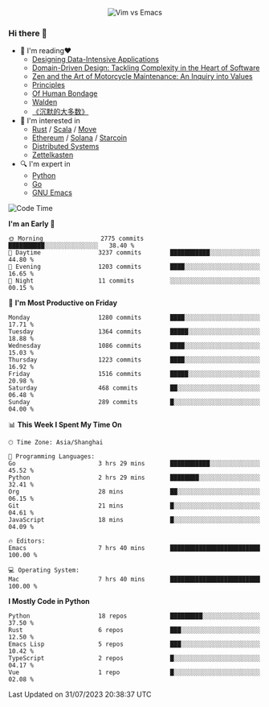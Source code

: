 <p align="center">
    <img src="https://gist.githubusercontent.com/coldnight/e696baffb094e71c96cb302118878eae/raw/40ea5053a6f66cc65f90f437e4173497da225958/banner.gif" alt="Vim vs Emacs" />
</p>

### Hi there 👋

- 📖 I'm reading❤️
    + [Designing Data-Intensive Applications](https://www.oreilly.com/library/view/designing-data-intensive-applications/9781491903063/)
    + [Domain-Driven Design: Tackling Complexity in the Heart of Software](https://www.dddcommunity.org/book/evans_2003/)
    + [Zen and the Art of Motorcycle Maintenance: An Inquiry into Values](https://en.wikipedia.org/wiki/Zen_and_the_Art_of_Motorcycle_Maintenance)
    + [Principles](https://www.principles.com/)
    + [Of Human Bondage](https://en.wikipedia.org/wiki/Of_Human_Bondage)
    + [Walden](https://en.wikipedia.org/wiki/Walden)
    + [《沉默的大多数》](https://en.wikipedia.org/wiki/Silent_majority)
- 🌱 I'm interested in
    + [Rust](https://www.rust-lang.org/) / [Scala](https://www.scala-lang.org/) / [Move](https://github.com/move-language/move/)
    + [Ethereum](https://ethereum.org/en/) / [Solana](https://solana.com/) / [Starcoin](https://github.com/starcoinorg/starcoin)
	+ [Distributed Systems](https://www.linuxzen.com/notes/topics/20200320174417_%E5%88%86%E5%B8%83%E5%BC%8F/)
	+ [Zettelkasten](https://www.linuxzen.com/notes/notes/20220120080920-slip_box/)
- 🔍 I'm expert in
    + [Python](https://www.python.org/)
    + [Go](https://go.dev/)
    + [GNU Emacs](https://www.gnu.org/software/emacs/)

<!--START_SECTION:waka-->
![Code Time](http://img.shields.io/badge/Code%20Time-2%2C261%20hrs%2019%20mins-blue)

**I'm an Early 🐤** 

```text
🌞 Morning                2775 commits        ██████████░░░░░░░░░░░░░░░   38.40 % 
🌆 Daytime                3237 commits        ███████████░░░░░░░░░░░░░░   44.80 % 
🌃 Evening                1203 commits        ████░░░░░░░░░░░░░░░░░░░░░   16.65 % 
🌙 Night                  11 commits          ░░░░░░░░░░░░░░░░░░░░░░░░░   00.15 % 
```
📅 **I'm Most Productive on Friday** 

```text
Monday                   1280 commits        ████░░░░░░░░░░░░░░░░░░░░░   17.71 % 
Tuesday                  1364 commits        █████░░░░░░░░░░░░░░░░░░░░   18.88 % 
Wednesday                1086 commits        ████░░░░░░░░░░░░░░░░░░░░░   15.03 % 
Thursday                 1223 commits        ████░░░░░░░░░░░░░░░░░░░░░   16.92 % 
Friday                   1516 commits        █████░░░░░░░░░░░░░░░░░░░░   20.98 % 
Saturday                 468 commits         ██░░░░░░░░░░░░░░░░░░░░░░░   06.48 % 
Sunday                   289 commits         █░░░░░░░░░░░░░░░░░░░░░░░░   04.00 % 
```


📊 **This Week I Spent My Time On** 

```text
🕑︎ Time Zone: Asia/Shanghai

💬 Programming Languages: 
Go                       3 hrs 29 mins       ███████████░░░░░░░░░░░░░░   45.52 % 
Python                   2 hrs 29 mins       ████████░░░░░░░░░░░░░░░░░   32.41 % 
Org                      28 mins             ██░░░░░░░░░░░░░░░░░░░░░░░   06.15 % 
Git                      21 mins             █░░░░░░░░░░░░░░░░░░░░░░░░   04.61 % 
JavaScript               18 mins             █░░░░░░░░░░░░░░░░░░░░░░░░   04.09 % 

🔥 Editors: 
Emacs                    7 hrs 40 mins       █████████████████████████   100.00 % 

💻 Operating System: 
Mac                      7 hrs 40 mins       █████████████████████████   100.00 % 
```

**I Mostly Code in Python** 

```text
Python                   18 repos            █████████░░░░░░░░░░░░░░░░   37.50 % 
Rust                     6 repos             ███░░░░░░░░░░░░░░░░░░░░░░   12.50 % 
Emacs Lisp               5 repos             ███░░░░░░░░░░░░░░░░░░░░░░   10.42 % 
TypeScript               2 repos             █░░░░░░░░░░░░░░░░░░░░░░░░   04.17 % 
Vue                      1 repo              █░░░░░░░░░░░░░░░░░░░░░░░░   02.08 % 
```




 Last Updated on 31/07/2023 20:38:37 UTC
<!--END_SECTION:waka-->
